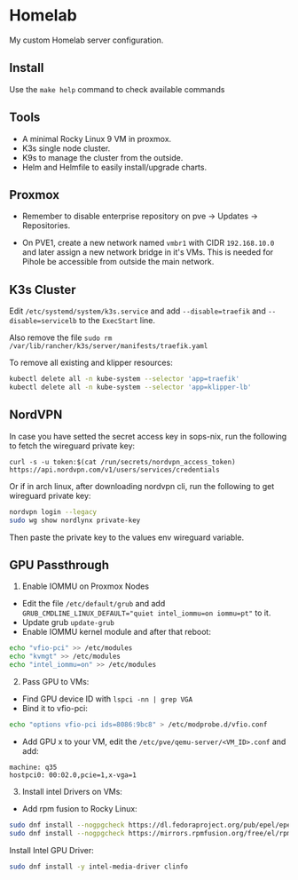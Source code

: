 # Homelab

My custom Homelab server configuration.

## Install

Use the `make help` command to check available commands


## Tools

- A minimal Rocky Linux 9 VM in proxmox. 
- K3s single node cluster.
- K9s to manage the cluster from the outside.
- Helm and Helmfile to easily install/upgrade charts.


## Proxmox

- Remember to disable enterprise repository on pve -> Updates -> Repositories.

- On PVE1, create a new network named `vmbr1` with CIDR `192.168.10.0` and later assign a new network bridge in it's VMs. This is needed for Pihole be accessible from outside the main network.


## K3s Cluster

Edit `/etc/systemd/system/k3s.service` and add `--disable=traefik` and `--disable=servicelb` to the `ExecStart` line.

Also remove the file `sudo rm /var/lib/rancher/k3s/server/manifests/traefik.yaml`

To remove all existing and klipper resources:
```bash
kubectl delete all -n kube-system --selector 'app=traefik'
kubectl delete all -n kube-system --selector 'app=klipper-lb'
```


## NordVPN

In case you have setted the secret access key in sops-nix, run the following to fetch the wireguard private key:
```console
curl -s -u token:$(cat /run/secrets/nordvpn_access_token) https://api.nordvpn.com/v1/users/services/credentials
```


Or if in arch linux, after downloading nordvpn cli, run the following to get wireguard private key:

```bash
nordvpn login --legacy
sudo wg show nordlynx private-key
```

Then paste the private key to the values env wireguard variable.


## GPU Passthrough

1. Enable IOMMU on Proxmox Nodes

- Edit the file `/etc/default/grub` and add `GRUB_CMDLINE_LINUX_DEFAULT="quiet intel_iommu=on iommu=pt"` to it.
- Update grub `update-grub`
- Enable IOMMU kernel module and after that reboot:
```bash
echo "vfio-pci" >> /etc/modules
echo "kvmgt" >> /etc/modules
echo "intel_iommu=on" >> /etc/modules
```

2. Pass GPU to VMs:

- Find GPU device ID with `lspci -nn | grep VGA`
- Bind it to vfio-pci:
```bash
echo "options vfio-pci ids=8086:9bc8" > /etc/modprobe.d/vfio.conf
```
- Add GPU x to your VM, edit the `/etc/pve/qemu-server/<VM_ID>.conf` and add:
```
machine: q35
hostpci0: 00:02.0,pcie=1,x-vga=1
```

3. Install intel Drivers on VMs:

- Add rpm fusion to Rocky Linux:
```bash
sudo dnf install --nogpgcheck https://dl.fedoraproject.org/pub/epel/epel-release-latest-$(rpm -E %rhel).noarch.rpm
sudo dnf install --nogpgcheck https://mirrors.rpmfusion.org/free/el/rpmfusion-free-release-$(rpm -E %rhel).noarch.rpm https://mirrors.rpmfusion.org/nonfree/el/rpmfusion-nonfree-release-$(rpm -E %rhel).noarch.rpm
```

Install Intel GPU Driver:
```bash
sudo dnf install -y intel-media-driver clinfo
```
